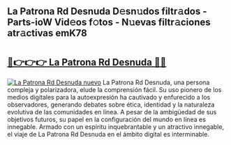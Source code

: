 ## La Patrona Rd Desnuda D𝚎sn𝚞dos filtr𝚊dos - Parts-ioW Vid𝚎os f𝚘tos - N𝚞evas filtr𝚊ciones atr𝚊ctivas emK78

# <h2><a href="http://mb0nqr8.tromn.icu/?c=La+Patrona+Rd+Desnuda">🔗👉👉👉 La Patrona Rd Desnuda 🔗🔗</a></h2>

[![La Patrona Rd Desnuda nuevo](https://i.imgur.com/pEAQMta.gif)](http://mb0nqr8.tromn.icu/?c=La+Patrona+Rd+Desnuda)
La Patrona Rd Desnuda, una persona compleja y polarizadora, elude la comprensión fácil. Su uso pionero de los medios digitales para la autoexpresión ha cautivado y enfurecido a los observadores, generando debates sobre ética, identidad y la naturaleza evolutiva de las comunidades en línea. A pesar de la ambigüedad de sus objetivos futuros, su papel en la configuración del mundo en línea es innegable. Armado con un espíritu inquebrantable y un atractivo innegable, el viaje de La Patrona Rd Desnuda en el ámbito digital es interminable.
